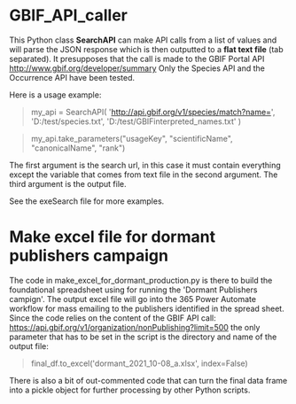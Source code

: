 GBIF_API_caller
===============

This Python class **SearchAPI** can make API calls from a list of values and will parse the JSON response which is then outputted to a **flat text file** (tab separated).
It presupposes that the call is made to the GBIF Portal API http://www.gbif.org/developer/summary
Only the Species API and the Occurrence API have been tested.

Here is a usage example:

>my_api = SearchAPI(
>'http://api.gbif.org/v1/species/match?name=', 
>'D:/test/species.txt', 
>'D:/test/GBIFinterpreted_names.txt'
>)

>my_api.take_parameters("usageKey", "scientificName", "canonicalName", "rank")

The first argument is the search url, in this case it must contain everything except the variable that comes from text file in the second argument. The third argument is the output file.

See the exeSearch file for more examples.


Make excel file for dormant publishers campaign
===============================================

The code in make_excel_for_dormant_production.py is there to build the foundational spreadsheet using for running the 'Dormant Publishers campign'. The output excel file will go into the 365 Power Automate workflow for mass emailing to the publishers identified in the spread sheet. 
Since the code relies on the content of the GBIF API call: https://api.gbif.org/v1/organization/nonPublishing?limit=500
the only parameter that has to be set in the script is the directory and name of the output file:
>final_df.to_excel('dormant_2021_10-08_a.xlsx', index=False)

There is also a bit of out-commented code that can turn the final data frame into a pickle object for further processing by other Python scripts.
